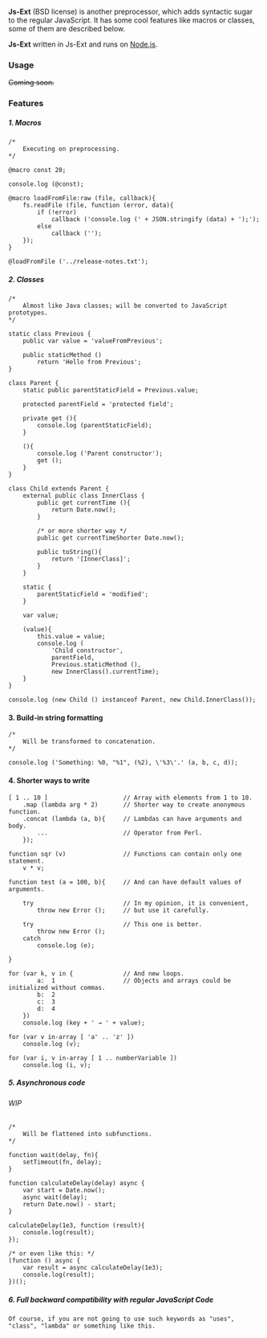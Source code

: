 **Js-Ext** (BSD license) is another preprocessor, which adds syntactic sugar to the regular JavaScript. It has some cool
features like macros or classes, some of them are described below.

**Js-Ext** written in Js-Ext and runs on [Node.js](http://nodejs.org/).

### Usage

~~Coming soon.~~

### Features

##### 1. Macros

	/*
		Executing on preprocessing.
	*/

	@macro const 20;

	console.log (@const);

	@macro loadFromFile:raw (file, callback){
		fs.readFile (file, function (error, data){
			if (!error)
				callback ('console.log (' + JSON.stringify (data) + ');');
			else
				callback ('');
		});
	}

	@loadFromFile ('../release-notes.txt');

##### 2. Classes

	/*
		Almost like Java classes; will be converted to JavaScript prototypes.
	*/

	static class Previous {
		public var value = 'valueFromPrevious';

		public staticMethod ()
			return 'Hello from Previous';
	}

	class Parent {
		static public parentStaticField = Previous.value;

		protected parentField = 'protected field';
		
		private get (){
			console.log (parentStaticField);
		}
		
		(){
			console.log ('Parent constructor');
			get ();
		}
	}
	
	class Child extends Parent {
		external public class InnerClass {
			public get currentTime (){
				return Date.now();
			}

			/* or more shorter way */
			public get currentTimeShorter Date.now();

			public toString(){
				return '[InnerClass]';
			}
		}

		static {
			parentStaticField = 'modified';
		}

		var value;
		
		(value){
			this.value = value;
			console.log (
				'Child constructor', 
				parentField, 
				Previous.staticMethod (),
				new InnerClass().currentTime);
		}
	}

	console.log (new Child () instanceof Parent, new Child.InnerClass());
		
#### 3. Build-in string formatting 

	/*
		Will be transformed to concatenation.
	*/
	
	console.log ('Something: %0, "%1", (%2), \'%3\'.' (a, b, c, d));
	
#### 4. Shorter ways to write
	
	[ 1 .. 10 ] 				 	// Array with elements from 1 to 10.
		.map (lambda arg * 2) 	  	// Shorter way to create anonymous function.
		.concat (lambda (a, b){     // Lambdas can have arguments and body.
			... 					// Operator from Perl.
		}); 
		
	function sqr (v)				// Functions can contain only one statement.
		v * v;

	function test (a = 100, b){		// And can have default values of arguments.

		try 						// In my opinion, it is convenient,
			throw new Error (); 	// but use it carefully.
			
		try 						// This one is better.
			throw new Error ();
		catch
			console.log (e);

	}

	for (var k, v in { 				// And new loops.
			a: 	1 					// Objects and arrays could be initialized without commas.
			b: 	2
			c: 	3
			d: 	4 
		})
		console.log (key + ' → ' + value); 

	for (var v in-array [ 'a' .. 'z' ])
		console.log (v);

	for (var i, v in-array [ 1 .. numberVariable ])
		console.log (i, v);

##### 5. Asynchronous code
###### WIP

	/*
		Will be flattened into subfunctions.
	*/

	function wait(delay, fn){
		setTimeout(fn, delay);
	}
	
	function calculateDelay(delay) async {
		var start = Date.now();
		async wait(delay);
		return Date.now() - start;
	}

	calculateDelay(1e3, function (result){
		console.log(result);
	});

	/* or even like this: */
	(function () async {
		var result = async calculateDelay(1e3);
		console.log(result);
	})();

##### 6. Full backward compatibility with regular JavaScript Code

	Of course, if you are not going to use such keywords as "uses", "class", "lambda" or something like this.